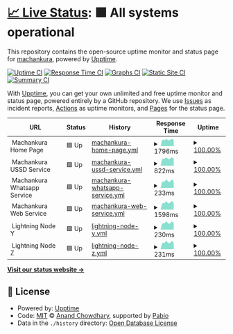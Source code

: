 # [📈 Live Status](https://machankura.github.io/machankura.status): <!--live status--> **🟩 All systems operational**

This repository contains the open-source uptime monitor and status page for [machankura](https://machankura.github.io/machankura.status), powered by [Upptime](https://github.com/upptime/upptime).

[![Uptime CI](https://github.com/machankura/machankura.status/workflows/Uptime%20CI/badge.svg)](https://github.com/machankura/machankura.status/actions?query=workflow%3A%22Uptime+CI%22)
[![Response Time CI](https://github.com/machankura/machankura.status/workflows/Response%20Time%20CI/badge.svg)](https://github.com/machankura/machankura.status/actions?query=workflow%3A%22Response+Time+CI%22)
[![Graphs CI](https://github.com/machankura/machankura.status/workflows/Graphs%20CI/badge.svg)](https://github.com/machankura/machankura.status/actions?query=workflow%3A%22Graphs+CI%22)
[![Static Site CI](https://github.com/machankura/machankura.status/workflows/Static%20Site%20CI/badge.svg)](https://github.com/machankura/machankura.status/actions?query=workflow%3A%22Static+Site+CI%22)
[![Summary CI](https://github.com/machankura/machankura.status/workflows/Summary%20CI/badge.svg)](https://github.com/machankura/machankura.status/actions?query=workflow%3A%22Summary+CI%22)

With [Upptime](https://upptime.js.org), you can get your own unlimited and free uptime monitor and status page, powered entirely by a GitHub repository. We use [Issues](https://github.com/machankura/machankura.status/issues) as incident reports, [Actions](https://github.com/machankura/machankura.status/actions) as uptime monitors, and [Pages](https://machankura.github.io/machankura.status) for the status page.

<!--start: status pages-->
<!-- This summary is generated by Upptime (https://github.com/upptime/upptime) -->
<!-- Do not edit this manually, your changes will be overwritten -->
<!-- prettier-ignore -->
| URL | Status | History | Response Time | Uptime |
| --- | ------ | ------- | ------------- | ------ |
| <img alt="" src="https://icons.duckduckgo.com/ip3/null.ico" height="13"> Machankura Home Page | 🟩 Up | [machankura-home-page.yml](https://github.com/machankura/machankura.status/commits/HEAD/history/machankura-home-page.yml) | <details><summary><img alt="Response time graph" src="./graphs/machankura-home-page/response-time-week.png" height="20"> 1796ms</summary><br><a href="https://machankura.github.io/machankura.status/history/machankura-home-page"><img alt="Response time 1977" src="https://img.shields.io/endpoint?url=https%3A%2F%2Fraw.githubusercontent.com%2Fmachankura%2Fmachankura.status%2FHEAD%2Fapi%2Fmachankura-home-page%2Fresponse-time.json"></a><br><a href="https://machankura.github.io/machankura.status/history/machankura-home-page"><img alt="24-hour response time 1660" src="https://img.shields.io/endpoint?url=https%3A%2F%2Fraw.githubusercontent.com%2Fmachankura%2Fmachankura.status%2FHEAD%2Fapi%2Fmachankura-home-page%2Fresponse-time-day.json"></a><br><a href="https://machankura.github.io/machankura.status/history/machankura-home-page"><img alt="7-day response time 1796" src="https://img.shields.io/endpoint?url=https%3A%2F%2Fraw.githubusercontent.com%2Fmachankura%2Fmachankura.status%2FHEAD%2Fapi%2Fmachankura-home-page%2Fresponse-time-week.json"></a><br><a href="https://machankura.github.io/machankura.status/history/machankura-home-page"><img alt="30-day response time 2134" src="https://img.shields.io/endpoint?url=https%3A%2F%2Fraw.githubusercontent.com%2Fmachankura%2Fmachankura.status%2FHEAD%2Fapi%2Fmachankura-home-page%2Fresponse-time-month.json"></a><br><a href="https://machankura.github.io/machankura.status/history/machankura-home-page"><img alt="1-year response time 1979" src="https://img.shields.io/endpoint?url=https%3A%2F%2Fraw.githubusercontent.com%2Fmachankura%2Fmachankura.status%2FHEAD%2Fapi%2Fmachankura-home-page%2Fresponse-time-year.json"></a></details> | <details><summary><a href="https://machankura.github.io/machankura.status/history/machankura-home-page">100.00%</a></summary><a href="https://machankura.github.io/machankura.status/history/machankura-home-page"><img alt="All-time uptime 99.96%" src="https://img.shields.io/endpoint?url=https%3A%2F%2Fraw.githubusercontent.com%2Fmachankura%2Fmachankura.status%2FHEAD%2Fapi%2Fmachankura-home-page%2Fuptime.json"></a><br><a href="https://machankura.github.io/machankura.status/history/machankura-home-page"><img alt="24-hour uptime 100.00%" src="https://img.shields.io/endpoint?url=https%3A%2F%2Fraw.githubusercontent.com%2Fmachankura%2Fmachankura.status%2FHEAD%2Fapi%2Fmachankura-home-page%2Fuptime-day.json"></a><br><a href="https://machankura.github.io/machankura.status/history/machankura-home-page"><img alt="7-day uptime 100.00%" src="https://img.shields.io/endpoint?url=https%3A%2F%2Fraw.githubusercontent.com%2Fmachankura%2Fmachankura.status%2FHEAD%2Fapi%2Fmachankura-home-page%2Fuptime-week.json"></a><br><a href="https://machankura.github.io/machankura.status/history/machankura-home-page"><img alt="30-day uptime 100.00%" src="https://img.shields.io/endpoint?url=https%3A%2F%2Fraw.githubusercontent.com%2Fmachankura%2Fmachankura.status%2FHEAD%2Fapi%2Fmachankura-home-page%2Fuptime-month.json"></a><br><a href="https://machankura.github.io/machankura.status/history/machankura-home-page"><img alt="1-year uptime 99.96%" src="https://img.shields.io/endpoint?url=https%3A%2F%2Fraw.githubusercontent.com%2Fmachankura%2Fmachankura.status%2FHEAD%2Fapi%2Fmachankura-home-page%2Fuptime-year.json"></a></details>
| <img alt="" src="https://icons.duckduckgo.com/ip3/null.ico" height="13"> Machankura USSD Service | 🟩 Up | [machankura-ussd-service.yml](https://github.com/machankura/machankura.status/commits/HEAD/history/machankura-ussd-service.yml) | <details><summary><img alt="Response time graph" src="./graphs/machankura-ussd-service/response-time-week.png" height="20"> 822ms</summary><br><a href="https://machankura.github.io/machankura.status/history/machankura-ussd-service"><img alt="Response time 817" src="https://img.shields.io/endpoint?url=https%3A%2F%2Fraw.githubusercontent.com%2Fmachankura%2Fmachankura.status%2FHEAD%2Fapi%2Fmachankura-ussd-service%2Fresponse-time.json"></a><br><a href="https://machankura.github.io/machankura.status/history/machankura-ussd-service"><img alt="24-hour response time 813" src="https://img.shields.io/endpoint?url=https%3A%2F%2Fraw.githubusercontent.com%2Fmachankura%2Fmachankura.status%2FHEAD%2Fapi%2Fmachankura-ussd-service%2Fresponse-time-day.json"></a><br><a href="https://machankura.github.io/machankura.status/history/machankura-ussd-service"><img alt="7-day response time 822" src="https://img.shields.io/endpoint?url=https%3A%2F%2Fraw.githubusercontent.com%2Fmachankura%2Fmachankura.status%2FHEAD%2Fapi%2Fmachankura-ussd-service%2Fresponse-time-week.json"></a><br><a href="https://machankura.github.io/machankura.status/history/machankura-ussd-service"><img alt="30-day response time 850" src="https://img.shields.io/endpoint?url=https%3A%2F%2Fraw.githubusercontent.com%2Fmachankura%2Fmachankura.status%2FHEAD%2Fapi%2Fmachankura-ussd-service%2Fresponse-time-month.json"></a><br><a href="https://machankura.github.io/machankura.status/history/machankura-ussd-service"><img alt="1-year response time 818" src="https://img.shields.io/endpoint?url=https%3A%2F%2Fraw.githubusercontent.com%2Fmachankura%2Fmachankura.status%2FHEAD%2Fapi%2Fmachankura-ussd-service%2Fresponse-time-year.json"></a></details> | <details><summary><a href="https://machankura.github.io/machankura.status/history/machankura-ussd-service">100.00%</a></summary><a href="https://machankura.github.io/machankura.status/history/machankura-ussd-service"><img alt="All-time uptime 99.95%" src="https://img.shields.io/endpoint?url=https%3A%2F%2Fraw.githubusercontent.com%2Fmachankura%2Fmachankura.status%2FHEAD%2Fapi%2Fmachankura-ussd-service%2Fuptime.json"></a><br><a href="https://machankura.github.io/machankura.status/history/machankura-ussd-service"><img alt="24-hour uptime 100.00%" src="https://img.shields.io/endpoint?url=https%3A%2F%2Fraw.githubusercontent.com%2Fmachankura%2Fmachankura.status%2FHEAD%2Fapi%2Fmachankura-ussd-service%2Fuptime-day.json"></a><br><a href="https://machankura.github.io/machankura.status/history/machankura-ussd-service"><img alt="7-day uptime 100.00%" src="https://img.shields.io/endpoint?url=https%3A%2F%2Fraw.githubusercontent.com%2Fmachankura%2Fmachankura.status%2FHEAD%2Fapi%2Fmachankura-ussd-service%2Fuptime-week.json"></a><br><a href="https://machankura.github.io/machankura.status/history/machankura-ussd-service"><img alt="30-day uptime 100.00%" src="https://img.shields.io/endpoint?url=https%3A%2F%2Fraw.githubusercontent.com%2Fmachankura%2Fmachankura.status%2FHEAD%2Fapi%2Fmachankura-ussd-service%2Fuptime-month.json"></a><br><a href="https://machankura.github.io/machankura.status/history/machankura-ussd-service"><img alt="1-year uptime 99.95%" src="https://img.shields.io/endpoint?url=https%3A%2F%2Fraw.githubusercontent.com%2Fmachankura%2Fmachankura.status%2FHEAD%2Fapi%2Fmachankura-ussd-service%2Fuptime-year.json"></a></details>
| <img alt="" src="https://icons.duckduckgo.com/ip3/null.ico" height="13"> Machankura Whatsapp Service | 🟩 Up | [machankura-whatsapp-service.yml](https://github.com/machankura/machankura.status/commits/HEAD/history/machankura-whatsapp-service.yml) | <details><summary><img alt="Response time graph" src="./graphs/machankura-whatsapp-service/response-time-week.png" height="20"> 233ms</summary><br><a href="https://machankura.github.io/machankura.status/history/machankura-whatsapp-service"><img alt="Response time 239" src="https://img.shields.io/endpoint?url=https%3A%2F%2Fraw.githubusercontent.com%2Fmachankura%2Fmachankura.status%2FHEAD%2Fapi%2Fmachankura-whatsapp-service%2Fresponse-time.json"></a><br><a href="https://machankura.github.io/machankura.status/history/machankura-whatsapp-service"><img alt="24-hour response time 211" src="https://img.shields.io/endpoint?url=https%3A%2F%2Fraw.githubusercontent.com%2Fmachankura%2Fmachankura.status%2FHEAD%2Fapi%2Fmachankura-whatsapp-service%2Fresponse-time-day.json"></a><br><a href="https://machankura.github.io/machankura.status/history/machankura-whatsapp-service"><img alt="7-day response time 233" src="https://img.shields.io/endpoint?url=https%3A%2F%2Fraw.githubusercontent.com%2Fmachankura%2Fmachankura.status%2FHEAD%2Fapi%2Fmachankura-whatsapp-service%2Fresponse-time-week.json"></a><br><a href="https://machankura.github.io/machankura.status/history/machankura-whatsapp-service"><img alt="30-day response time 247" src="https://img.shields.io/endpoint?url=https%3A%2F%2Fraw.githubusercontent.com%2Fmachankura%2Fmachankura.status%2FHEAD%2Fapi%2Fmachankura-whatsapp-service%2Fresponse-time-month.json"></a><br><a href="https://machankura.github.io/machankura.status/history/machankura-whatsapp-service"><img alt="1-year response time 239" src="https://img.shields.io/endpoint?url=https%3A%2F%2Fraw.githubusercontent.com%2Fmachankura%2Fmachankura.status%2FHEAD%2Fapi%2Fmachankura-whatsapp-service%2Fresponse-time-year.json"></a></details> | <details><summary><a href="https://machankura.github.io/machankura.status/history/machankura-whatsapp-service">100.00%</a></summary><a href="https://machankura.github.io/machankura.status/history/machankura-whatsapp-service"><img alt="All-time uptime 99.67%" src="https://img.shields.io/endpoint?url=https%3A%2F%2Fraw.githubusercontent.com%2Fmachankura%2Fmachankura.status%2FHEAD%2Fapi%2Fmachankura-whatsapp-service%2Fuptime.json"></a><br><a href="https://machankura.github.io/machankura.status/history/machankura-whatsapp-service"><img alt="24-hour uptime 100.00%" src="https://img.shields.io/endpoint?url=https%3A%2F%2Fraw.githubusercontent.com%2Fmachankura%2Fmachankura.status%2FHEAD%2Fapi%2Fmachankura-whatsapp-service%2Fuptime-day.json"></a><br><a href="https://machankura.github.io/machankura.status/history/machankura-whatsapp-service"><img alt="7-day uptime 100.00%" src="https://img.shields.io/endpoint?url=https%3A%2F%2Fraw.githubusercontent.com%2Fmachankura%2Fmachankura.status%2FHEAD%2Fapi%2Fmachankura-whatsapp-service%2Fuptime-week.json"></a><br><a href="https://machankura.github.io/machankura.status/history/machankura-whatsapp-service"><img alt="30-day uptime 100.00%" src="https://img.shields.io/endpoint?url=https%3A%2F%2Fraw.githubusercontent.com%2Fmachankura%2Fmachankura.status%2FHEAD%2Fapi%2Fmachankura-whatsapp-service%2Fuptime-month.json"></a><br><a href="https://machankura.github.io/machankura.status/history/machankura-whatsapp-service"><img alt="1-year uptime 99.95%" src="https://img.shields.io/endpoint?url=https%3A%2F%2Fraw.githubusercontent.com%2Fmachankura%2Fmachankura.status%2FHEAD%2Fapi%2Fmachankura-whatsapp-service%2Fuptime-year.json"></a></details>
| <img alt="" src="https://icons.duckduckgo.com/ip3/null.ico" height="13"> Machankura Web Service | 🟩 Up | [machankura-web-service.yml](https://github.com/machankura/machankura.status/commits/HEAD/history/machankura-web-service.yml) | <details><summary><img alt="Response time graph" src="./graphs/machankura-web-service/response-time-week.png" height="20"> 1598ms</summary><br><a href="https://machankura.github.io/machankura.status/history/machankura-web-service"><img alt="Response time 1657" src="https://img.shields.io/endpoint?url=https%3A%2F%2Fraw.githubusercontent.com%2Fmachankura%2Fmachankura.status%2FHEAD%2Fapi%2Fmachankura-web-service%2Fresponse-time.json"></a><br><a href="https://machankura.github.io/machankura.status/history/machankura-web-service"><img alt="24-hour response time 1445" src="https://img.shields.io/endpoint?url=https%3A%2F%2Fraw.githubusercontent.com%2Fmachankura%2Fmachankura.status%2FHEAD%2Fapi%2Fmachankura-web-service%2Fresponse-time-day.json"></a><br><a href="https://machankura.github.io/machankura.status/history/machankura-web-service"><img alt="7-day response time 1598" src="https://img.shields.io/endpoint?url=https%3A%2F%2Fraw.githubusercontent.com%2Fmachankura%2Fmachankura.status%2FHEAD%2Fapi%2Fmachankura-web-service%2Fresponse-time-week.json"></a><br><a href="https://machankura.github.io/machankura.status/history/machankura-web-service"><img alt="30-day response time 1691" src="https://img.shields.io/endpoint?url=https%3A%2F%2Fraw.githubusercontent.com%2Fmachankura%2Fmachankura.status%2FHEAD%2Fapi%2Fmachankura-web-service%2Fresponse-time-month.json"></a><br><a href="https://machankura.github.io/machankura.status/history/machankura-web-service"><img alt="1-year response time 1650" src="https://img.shields.io/endpoint?url=https%3A%2F%2Fraw.githubusercontent.com%2Fmachankura%2Fmachankura.status%2FHEAD%2Fapi%2Fmachankura-web-service%2Fresponse-time-year.json"></a></details> | <details><summary><a href="https://machankura.github.io/machankura.status/history/machankura-web-service">100.00%</a></summary><a href="https://machankura.github.io/machankura.status/history/machankura-web-service"><img alt="All-time uptime 100.00%" src="https://img.shields.io/endpoint?url=https%3A%2F%2Fraw.githubusercontent.com%2Fmachankura%2Fmachankura.status%2FHEAD%2Fapi%2Fmachankura-web-service%2Fuptime.json"></a><br><a href="https://machankura.github.io/machankura.status/history/machankura-web-service"><img alt="24-hour uptime 100.00%" src="https://img.shields.io/endpoint?url=https%3A%2F%2Fraw.githubusercontent.com%2Fmachankura%2Fmachankura.status%2FHEAD%2Fapi%2Fmachankura-web-service%2Fuptime-day.json"></a><br><a href="https://machankura.github.io/machankura.status/history/machankura-web-service"><img alt="7-day uptime 100.00%" src="https://img.shields.io/endpoint?url=https%3A%2F%2Fraw.githubusercontent.com%2Fmachankura%2Fmachankura.status%2FHEAD%2Fapi%2Fmachankura-web-service%2Fuptime-week.json"></a><br><a href="https://machankura.github.io/machankura.status/history/machankura-web-service"><img alt="30-day uptime 100.00%" src="https://img.shields.io/endpoint?url=https%3A%2F%2Fraw.githubusercontent.com%2Fmachankura%2Fmachankura.status%2FHEAD%2Fapi%2Fmachankura-web-service%2Fuptime-month.json"></a><br><a href="https://machankura.github.io/machankura.status/history/machankura-web-service"><img alt="1-year uptime 100.00%" src="https://img.shields.io/endpoint?url=https%3A%2F%2Fraw.githubusercontent.com%2Fmachankura%2Fmachankura.status%2FHEAD%2Fapi%2Fmachankura-web-service%2Fuptime-year.json"></a></details>
| <img alt="" src="https://icons.duckduckgo.com/ip3/null.ico" height="13"> Lightning Node Y | 🟩 Up | [lightning-node-y.yml](https://github.com/machankura/machankura.status/commits/HEAD/history/lightning-node-y.yml) | <details><summary><img alt="Response time graph" src="./graphs/lightning-node-y/response-time-week.png" height="20"> 230ms</summary><br><a href="https://machankura.github.io/machankura.status/history/lightning-node-y"><img alt="Response time 237" src="https://img.shields.io/endpoint?url=https%3A%2F%2Fraw.githubusercontent.com%2Fmachankura%2Fmachankura.status%2FHEAD%2Fapi%2Flightning-node-y%2Fresponse-time.json"></a><br><a href="https://machankura.github.io/machankura.status/history/lightning-node-y"><img alt="24-hour response time 211" src="https://img.shields.io/endpoint?url=https%3A%2F%2Fraw.githubusercontent.com%2Fmachankura%2Fmachankura.status%2FHEAD%2Fapi%2Flightning-node-y%2Fresponse-time-day.json"></a><br><a href="https://machankura.github.io/machankura.status/history/lightning-node-y"><img alt="7-day response time 230" src="https://img.shields.io/endpoint?url=https%3A%2F%2Fraw.githubusercontent.com%2Fmachankura%2Fmachankura.status%2FHEAD%2Fapi%2Flightning-node-y%2Fresponse-time-week.json"></a><br><a href="https://machankura.github.io/machankura.status/history/lightning-node-y"><img alt="30-day response time 245" src="https://img.shields.io/endpoint?url=https%3A%2F%2Fraw.githubusercontent.com%2Fmachankura%2Fmachankura.status%2FHEAD%2Fapi%2Flightning-node-y%2Fresponse-time-month.json"></a><br><a href="https://machankura.github.io/machankura.status/history/lightning-node-y"><img alt="1-year response time 237" src="https://img.shields.io/endpoint?url=https%3A%2F%2Fraw.githubusercontent.com%2Fmachankura%2Fmachankura.status%2FHEAD%2Fapi%2Flightning-node-y%2Fresponse-time-year.json"></a></details> | <details><summary><a href="https://machankura.github.io/machankura.status/history/lightning-node-y">100.00%</a></summary><a href="https://machankura.github.io/machankura.status/history/lightning-node-y"><img alt="All-time uptime 99.71%" src="https://img.shields.io/endpoint?url=https%3A%2F%2Fraw.githubusercontent.com%2Fmachankura%2Fmachankura.status%2FHEAD%2Fapi%2Flightning-node-y%2Fuptime.json"></a><br><a href="https://machankura.github.io/machankura.status/history/lightning-node-y"><img alt="24-hour uptime 100.00%" src="https://img.shields.io/endpoint?url=https%3A%2F%2Fraw.githubusercontent.com%2Fmachankura%2Fmachankura.status%2FHEAD%2Fapi%2Flightning-node-y%2Fuptime-day.json"></a><br><a href="https://machankura.github.io/machankura.status/history/lightning-node-y"><img alt="7-day uptime 100.00%" src="https://img.shields.io/endpoint?url=https%3A%2F%2Fraw.githubusercontent.com%2Fmachankura%2Fmachankura.status%2FHEAD%2Fapi%2Flightning-node-y%2Fuptime-week.json"></a><br><a href="https://machankura.github.io/machankura.status/history/lightning-node-y"><img alt="30-day uptime 100.00%" src="https://img.shields.io/endpoint?url=https%3A%2F%2Fraw.githubusercontent.com%2Fmachankura%2Fmachankura.status%2FHEAD%2Fapi%2Flightning-node-y%2Fuptime-month.json"></a><br><a href="https://machankura.github.io/machankura.status/history/lightning-node-y"><img alt="1-year uptime 99.71%" src="https://img.shields.io/endpoint?url=https%3A%2F%2Fraw.githubusercontent.com%2Fmachankura%2Fmachankura.status%2FHEAD%2Fapi%2Flightning-node-y%2Fuptime-year.json"></a></details>
| <img alt="" src="https://icons.duckduckgo.com/ip3/null.ico" height="13"> Lightning Node Z | 🟩 Up | [lightning-node-z.yml](https://github.com/machankura/machankura.status/commits/HEAD/history/lightning-node-z.yml) | <details><summary><img alt="Response time graph" src="./graphs/lightning-node-z/response-time-week.png" height="20"> 231ms</summary><br><a href="https://machankura.github.io/machankura.status/history/lightning-node-z"><img alt="Response time 237" src="https://img.shields.io/endpoint?url=https%3A%2F%2Fraw.githubusercontent.com%2Fmachankura%2Fmachankura.status%2FHEAD%2Fapi%2Flightning-node-z%2Fresponse-time.json"></a><br><a href="https://machankura.github.io/machankura.status/history/lightning-node-z"><img alt="24-hour response time 211" src="https://img.shields.io/endpoint?url=https%3A%2F%2Fraw.githubusercontent.com%2Fmachankura%2Fmachankura.status%2FHEAD%2Fapi%2Flightning-node-z%2Fresponse-time-day.json"></a><br><a href="https://machankura.github.io/machankura.status/history/lightning-node-z"><img alt="7-day response time 231" src="https://img.shields.io/endpoint?url=https%3A%2F%2Fraw.githubusercontent.com%2Fmachankura%2Fmachankura.status%2FHEAD%2Fapi%2Flightning-node-z%2Fresponse-time-week.json"></a><br><a href="https://machankura.github.io/machankura.status/history/lightning-node-z"><img alt="30-day response time 245" src="https://img.shields.io/endpoint?url=https%3A%2F%2Fraw.githubusercontent.com%2Fmachankura%2Fmachankura.status%2FHEAD%2Fapi%2Flightning-node-z%2Fresponse-time-month.json"></a><br><a href="https://machankura.github.io/machankura.status/history/lightning-node-z"><img alt="1-year response time 238" src="https://img.shields.io/endpoint?url=https%3A%2F%2Fraw.githubusercontent.com%2Fmachankura%2Fmachankura.status%2FHEAD%2Fapi%2Flightning-node-z%2Fresponse-time-year.json"></a></details> | <details><summary><a href="https://machankura.github.io/machankura.status/history/lightning-node-z">100.00%</a></summary><a href="https://machankura.github.io/machankura.status/history/lightning-node-z"><img alt="All-time uptime 99.54%" src="https://img.shields.io/endpoint?url=https%3A%2F%2Fraw.githubusercontent.com%2Fmachankura%2Fmachankura.status%2FHEAD%2Fapi%2Flightning-node-z%2Fuptime.json"></a><br><a href="https://machankura.github.io/machankura.status/history/lightning-node-z"><img alt="24-hour uptime 100.00%" src="https://img.shields.io/endpoint?url=https%3A%2F%2Fraw.githubusercontent.com%2Fmachankura%2Fmachankura.status%2FHEAD%2Fapi%2Flightning-node-z%2Fuptime-day.json"></a><br><a href="https://machankura.github.io/machankura.status/history/lightning-node-z"><img alt="7-day uptime 100.00%" src="https://img.shields.io/endpoint?url=https%3A%2F%2Fraw.githubusercontent.com%2Fmachankura%2Fmachankura.status%2FHEAD%2Fapi%2Flightning-node-z%2Fuptime-week.json"></a><br><a href="https://machankura.github.io/machankura.status/history/lightning-node-z"><img alt="30-day uptime 100.00%" src="https://img.shields.io/endpoint?url=https%3A%2F%2Fraw.githubusercontent.com%2Fmachankura%2Fmachankura.status%2FHEAD%2Fapi%2Flightning-node-z%2Fuptime-month.json"></a><br><a href="https://machankura.github.io/machankura.status/history/lightning-node-z"><img alt="1-year uptime 99.51%" src="https://img.shields.io/endpoint?url=https%3A%2F%2Fraw.githubusercontent.com%2Fmachankura%2Fmachankura.status%2FHEAD%2Fapi%2Flightning-node-z%2Fuptime-year.json"></a></details>

<!--end: status pages-->

[**Visit our status website →**](https://machankura.github.io/machankura.status)

## 📄 License

- Powered by: [Upptime](https://github.com/upptime/upptime)
- Code: [MIT](./LICENSE) © [Anand Chowdhary](https://anandchowdhary.com), supported by [Pabio](https://pabio.com)
- Data in the `./history` directory: [Open Database License](https://opendatacommons.org/licenses/odbl/1-0/)
